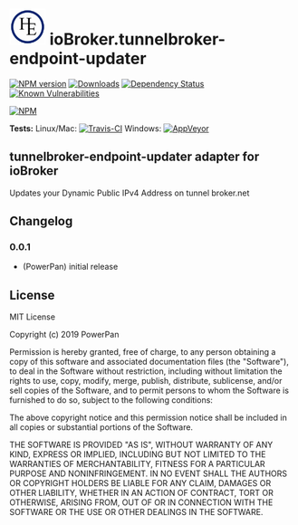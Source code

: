 <h1>
    <img src="admin/tunnelbroker-endpoint-updater.png" width="64"/>
    ioBroker.tunnelbroker-endpoint-updater
</h1>

[![NPM version](http://img.shields.io/npm/v/iobroker.tunnelbroker-endpoint-updater.svg)](https://www.npmjs.com/package/iobroker.tunnelbroker-endpoint-updater)
[![Downloads](https://img.shields.io/npm/dm/iobroker.tunnelbroker-endpoint-updater.svg)](https://www.npmjs.com/package/iobroker.tunnelbroker-endpoint-updater)
[![Dependency Status](https://img.shields.io/david/PowerPan/iobroker.tunnelbroker-endpoint-updater.svg)](https://david-dm.org/PowerPan/iobroker.tunnelbroker-endpoint-updater)
[![Known Vulnerabilities](https://snyk.io/test/github/PowerPan/ioBroker.tunnelbroker-endpoint-updater/badge.svg)](https://snyk.io/test/github/PowerPan/ioBroker.tunnelbroker-endpoint-updater)

[![NPM](https://nodei.co/npm/iobroker.tunnelbroker-endpoint-updater.png?downloads=true)](https://nodei.co/npm/iobroker.tunnelbroker-endpoint-updater/)

**Tests:** Linux/Mac: [![Travis-CI](http://img.shields.io/travis/PowerPan/ioBroker.tunnelbroker-endpoint-updater/master.svg)](https://travis-ci.org/PowerPan/ioBroker.tunnelbroker-endpoint-updater)
Windows: [![AppVeyor](https://ci.appveyor.com/api/projects/status/github/PowerPan/ioBroker.tunnelbroker-endpoint-updater?branch=master&svg=true)](https://ci.appveyor.com/project/PowerPan/ioBroker-tunnelbroker-endpoint-updater/)

## tunnelbroker-endpoint-updater adapter for ioBroker

Updates your Dynamic Public IPv4 Address on tunnel broker.net

## Changelog

### 0.0.1
* (PowerPan) initial release

## License
MIT License

Copyright (c) 2019 PowerPan

Permission is hereby granted, free of charge, to any person obtaining a copy
of this software and associated documentation files (the "Software"), to deal
in the Software without restriction, including without limitation the rights
to use, copy, modify, merge, publish, distribute, sublicense, and/or sell
copies of the Software, and to permit persons to whom the Software is
furnished to do so, subject to the following conditions:

The above copyright notice and this permission notice shall be included in all
copies or substantial portions of the Software.

THE SOFTWARE IS PROVIDED "AS IS", WITHOUT WARRANTY OF ANY KIND, EXPRESS OR
IMPLIED, INCLUDING BUT NOT LIMITED TO THE WARRANTIES OF MERCHANTABILITY,
FITNESS FOR A PARTICULAR PURPOSE AND NONINFRINGEMENT. IN NO EVENT SHALL THE
AUTHORS OR COPYRIGHT HOLDERS BE LIABLE FOR ANY CLAIM, DAMAGES OR OTHER
LIABILITY, WHETHER IN AN ACTION OF CONTRACT, TORT OR OTHERWISE, ARISING FROM,
OUT OF OR IN CONNECTION WITH THE SOFTWARE OR THE USE OR OTHER DEALINGS IN THE
SOFTWARE.
